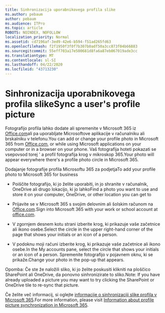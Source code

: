 ```yaml
---
title: Sinhronizacija uporabnikovega profila slike
ms.author: pebaum
author: pebaum
ms.audience: ITPro
ms.topic: article
ROBOTS: NOINDEX, NOFOLLOW
localization_priority: Normal
ms.assetid: cd7196af-3ed9-42e6-b594-f51ad265fd63
ms.openlocfilehash: f2f1950f3f0f7b307b0adf50a3cc873f04b66883
ms.sourcegitcommit: 55eff703a17e500681d8fa6a87eb067019ade3cc
ms.translationtype: MT
ms.contentlocale: sl-SI
ms.lasthandoff: 04/22/2020
ms.locfileid: "43713230"
---
```

# <a name="sync-a-users-profile-picture"></a><span data-ttu-id="8ce73-102">Sinhronizacija uporabnikovega profila slike</span><span class="sxs-lookup"><span data-stu-id="8ce73-102">Sync a user's profile picture</span></span>

<span data-ttu-id="8ce73-103">Fotografijo profila lahko dodate ali spremenite v Microsoft 365 iz [Office.com](https://www.office.com)ali pa uporabljate Microsoftove aplikacije v računalniku ali brskalniku v telefonu.</span><span class="sxs-lookup"><span data-stu-id="8ce73-103">You can add or change your profile photo in Microsoft 365 from [Office.com](https://www.office.com), or while using Microsoft applications on your computer or in a browser on your phone.</span></span> <span data-ttu-id="8ce73-104">Vaš fotografija hoteti pokazati se vsepovsod torej ' a profil fotografija krog v mikroskop 365.</span><span class="sxs-lookup"><span data-stu-id="8ce73-104">Your photo will appear everywhere there's a profile photo circle in Microsoft 365.</span></span>

<span data-ttu-id="8ce73-105">Dodajanje fotografije profila Microsoftu 365 za podjetja</span><span class="sxs-lookup"><span data-stu-id="8ce73-105">To add your profile photo to Microsoft 365 for business</span></span>

- <span data-ttu-id="8ce73-106">Poiščite fotografijo, ki jo želite uporabiti, in jo shranite v računalnik, OneDrive ali drugo lokacijo, ki jo lahko</span><span class="sxs-lookup"><span data-stu-id="8ce73-106">Find a photo you want to use and store it on your computer, OneDrive, or other location you can get to</span></span>

- <span data-ttu-id="8ce73-107">Prijavite se v Microsoft 365 s svojim delovnim ali šolskim računom na [Office.com](https://www.office.com).</span><span class="sxs-lookup"><span data-stu-id="8ce73-107">Sign into Microsoft 365 with your work or school account at [office.com](https://www.office.com).</span></span>

- <span data-ttu-id="8ce73-108">V zgornjem desnem kotu strani izberite krog, ki prikazuje vaše začetnice ali ikono osebe.</span><span class="sxs-lookup"><span data-stu-id="8ce73-108">Select the circle in the upper right-hand corner of the page that shows your initials or an icon of a person.</span></span>

- <span data-ttu-id="8ce73-109">V podoknu moji računi izberite krog, ki prikazuje vaše začetnice ali ikono osebe.</span><span class="sxs-lookup"><span data-stu-id="8ce73-109">In the My accounts pane, select the circle that shows your initials or an icon of a person.</span></span> <span data-ttu-id="8ce73-110">Spremenite fotografijo v pojavnem oknu, ki se prikaže.</span><span class="sxs-lookup"><span data-stu-id="8ce73-110">Change your photo in the pop-up that appears.</span></span>

<span data-ttu-id="8ce73-111">Opomba: Če ste že naložili sliko, ki jo želite poskusiti klikniti na ploščico SharePoint ali OneDrive, da ponovno sinhronizirate to sliko.</span><span class="sxs-lookup"><span data-stu-id="8ce73-111">Note: If you have already uploaded a picture you may want to try clicking the SharePoint or OneDrive tile to re-sync that picture.</span></span>

<span data-ttu-id="8ce73-112">Če želite več informacij, si oglejte [informacije o sinhronizaciji slike profila v Microsoft 365](https://support.office.com/article/information-about-profile-picture-synchronization-in-office-365-20594d76-d054-4af4-a660-401133e3d48a).</span><span class="sxs-lookup"><span data-stu-id="8ce73-112">For more information, please visit [Information about profile picture synchronization in Microsoft 365](https://support.office.com/article/information-about-profile-picture-synchronization-in-office-365-20594d76-d054-4af4-a660-401133e3d48a).</span></span>

